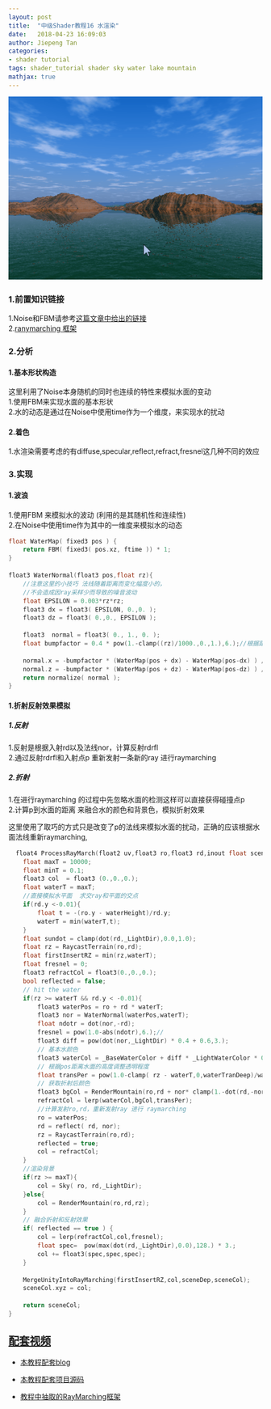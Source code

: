 ```yaml
---
layout: post
title:  "中级Shader教程16 水渲染"
date:   2018-04-23 16:09:03
author: Jiepeng Tan
categories: 
- shader tutorial
tags: shader_tutorial shader sky water lake mountain 
mathjax: true
---
```

 <p align="center">
<img src="https://github.com/JiepengTan/JiepengTan.github.io/blob/master/assets/img/blog/ShaderTutorial3D/Lake/head.gif?raw=true" width="512"></p>   






### 1.前置知识链接    
1.Noise和FBM请参考[这篇文章中给出的链接][4]     
2.[ranymarching 框架][5]      

### 2.分析  
#### 1.基本形状构造  
这里利用了Noise本身随机的同时也连续的特性来模拟水面的变动  
1.使用FBM来实现水面的基本形状  
2.水的动态是通过在Noise中使用time作为一个维度，来实现水的扰动  

#### 2.着色  
1.水渲染需要考虑的有diffuse,specular,reflect,refract,fresnel这几种不同的效应   

### 3.实现    
#### 1.波浪  
1.使用FBM 来模拟水的波动 (利用的是其随机性和连续性)    
2.在Noise中使用time作为其中的一维度来模拟水的动态    

```c
float WaterMap( fixed3 pos ) {
    return FBM( fixed3( pos.xz, ftime )) * 1;
}

float3 WaterNormal(float3 pos,float rz){
    //注意这里的小技巧 法线随着距离而变化幅度小的，
    //不会造成因ray采样少而导致的噪音波动
    float EPSILON = 0.003*rz*rz;
    float3 dx = float3( EPSILON, 0.,0. );
    float3 dz = float3( 0.,0., EPSILON );
        
    float3  normal = float3( 0., 1., 0. );
    float bumpfactor = 0.4 * pow(1.-clamp((rz)/1000.,0.,1.),6.);//根据距离所见减少Bump幅度
    
    normal.x = -bumpfactor * (WaterMap(pos + dx) - WaterMap(pos-dx) ) / (2. * EPSILON);
    normal.z = -bumpfactor * (WaterMap(pos + dz) - WaterMap(pos-dz) ) / (2. * EPSILON);
    return normalize( normal ); 
}
```

#### 1.折射反射效果模拟  

##### 1.反射
1.反射是根据入射rd以及法线nor，计算反射rdrfl  
2.通过反射rdrfl和入射点p 重新发射一条新的ray 进行raymarching  

##### 2.折射
1.在进行raymarching 的过程中先忽略水面的检测这样可以直接获得碰撞点p  
2.计算p到水面的距离 来融合水的颜色和背景色，模拟折射效果  

这里使用了取巧的方式只是改变了p的法线来模拟水面的扰动，正确的应该根据水面法线重新raymarching,


```c
  float4 ProcessRayMarch(float2 uv,float3 ro,float3 rd,inout float sceneDep,float4 sceneCol){  
    float maxT = 10000;
    float minT = 0.1;
    float3 col  = float3 (0.,0.,0.);
    float waterT = maxT;
    //直接模拟水平面  求交ray和平面的交点
    if(rd.y <-0.01){
        float t = -(ro.y - waterHeight)/rd.y;
        waterT = min(waterT,t);
    }
    float sundot = clamp(dot(rd,_LightDir),0.0,1.0);
    float rz = RaycastTerrain(ro,rd);
    float firstInsertRZ = min(rz,waterT);
    float fresnel = 0;
    float3 refractCol = float3(0.,0.,0.);
    bool reflected = false;
    // hit the water
    if(rz >= waterT && rd.y < -0.01){
        float3 waterPos = ro + rd * waterT; 
        float3 nor = WaterNormal(waterPos,waterT);
        float ndotr = dot(nor,-rd);
        fresnel = pow(1.0-abs(ndotr),6.);//
        float3 diff = pow(dot(nor,_LightDir) * 0.4 + 0.6,3.);
        // 基本水颜色 
        float3 waterCol = _BaseWaterColor + diff * _LightWaterColor * 0.12; 
        // 根据pos距离水面的高度调整透明程度
        float transPer = pow(1.0-clamp( rz - waterT,0,waterTranDeep)/waterTranDeep,3.);
        // 获取折射后颜色
        float3 bgCol = RenderMountain(ro,rd + nor* clamp(1.-dot(rd,-nor),0.,1.),rz);
        refractCol = lerp(waterCol,bgCol,transPer);
        //计算发射ro,rd，重新发射ray 进行 raymarching
        ro = waterPos;
        rd = reflect( rd, nor);
        rz = RaycastTerrain(ro,rd);
        reflected = true;
        col = refractCol; 
    }
    //渲染背景
    if(rz >= maxT){
        col = Sky( ro, rd,_LightDir);
    }else{
        col = RenderMountain(ro,rd,rz);
    }
    // 融合折射和反射效果
    if( reflected == true ) {
        col = lerp(refractCol,col,fresnel);
        float spec=  pow(max(dot(rd,_LightDir),0.0),128.) * 3.;
        col += float3(spec,spec,spec);
    }
    
    MergeUnityIntoRayMarching(firstInsertRZ,col,sceneDep,sceneCol); 
    sceneCol.xyz = col;

    return sceneCol;
}
```




## [**配套视频**][40]  
- [本教程配套blog ][1]
- [本教程配套项目源码 ][2]
- [教程中抽取的RayMarching框架][3]

  [1]: https://blog.csdn.net/tjw02241035621611/article/details/80038608
  [2]: https://github.com/JiepengTan/FishManShaderTutorial
  [40]:https://space.bilibili.com/308864667/channel/detail?cid=112754
  [3]: https://github.com/JiepengTan/Unity-Raymarching-Framework
  [4]: https://jiepengtan.github.io/2018/03/27/shader-tutorial01-base-math/
  [5]: https://jiepengtan.github.io/2018/04/22/shader-tutorial09-1-raymarch-framework/